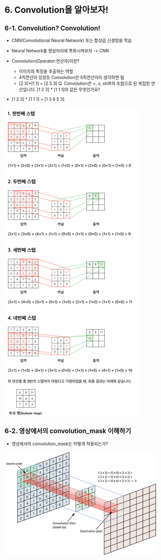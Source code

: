 # 6. Convolution을 알아보자!

## 6-1. Convolution? Convolution!
 - CNN(Convolutional Neural Network) 또는 합성곱 신경망을 학습

- Neural Network를 영상처리에 특화시켜보자 -> CNN
- Convolution(Operator:연산자)이란?
  - 이미지의 특징을 추출하는 역할 
  - 4칙연산이 있었듯 Convolution은 5칙연산이라 생각하면 됨
  - [2 3]*[1 1] = [2 5 3]
Q. Convolution은 +, x, shift의 조합으로 된 복잡한 연산입니다. [1 2 3] * [1 1 1]의 값은 무엇인가요?
- [1 2 3] * [1 1 1] = [1 3 6 5 3]  

![](./img/con_01.png)  

## 6-2. 영상에서의 convolution_mask 이해하기
- 영상에서의 convolution_mask는 어떻게 적용되는가?  

![](./img/con_02.png)